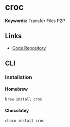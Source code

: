 # croc

**Keywords:** Transfer Files P2P

## Links

- [Code Repository](https://github.com/schollz/croc)

## CLI

### Installation

#### Homebrew

```sh
brew install croc
```

#### Chocolatey

```sh
choco install croc
```
